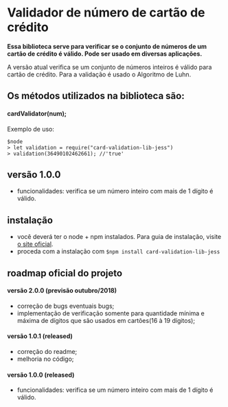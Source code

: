 # Validador de número de cartão de crédito

**Essa biblioteca serve para verificar se o conjunto de números de um cartão de
crédito é válido. Pode ser usado em diversas aplicações.**

A versão atual verifica se um conjunto de números inteiros é válido para cartão de crédito. Para a validação é usado o Algoritmo de Luhn.

## Os métodos utilizados na biblioteca são:

#### **cardValidator(num);**

Exemplo de uso:

```
$node
> let validation = require("card-validation-lib-jess")
> validation(36490102462661); //'true'
```


## versão 1.0.0

- funcionalidades: verifica se um número inteiro com mais de 1 dígito é válido. 


## instalação

- você deverá ter o node + npm instalados. Para guia de instalação, visite [o site oficial](https://www.npmjs.com/get-npm).
- proceda com a instalação com `$npm install card-validation-lib-jess`


## roadmap oficial do projeto

#### versão 2.0.0 (previsão outubro/2018)
- correção de bugs eventuais bugs;
- implementação de verificação somente para quantidade mínima e máxima
de dígitos que são usados em cartões(16 à 19 dígitos);

#### versão 1.0.1 (released)
- correção do readme;
- melhoria no código; 

#### versão 1.0.0 (released)
- funcionalidades: verifica se um número inteiro com mais de 1 dígito é válido. 